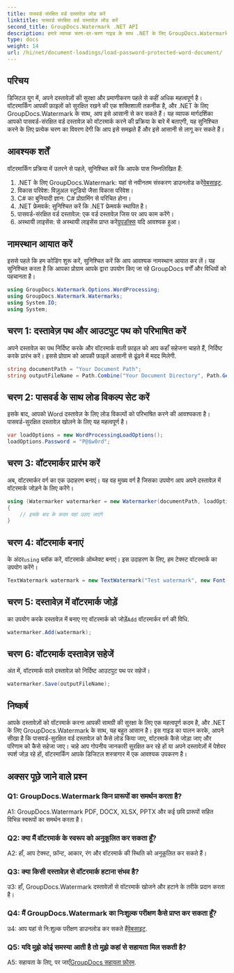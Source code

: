 ```yaml
---
title: पासवर्ड संरक्षित वर्ड दस्तावेज़ लोड करें
linktitle: पासवर्ड संरक्षित वर्ड दस्तावेज़ लोड करें
second_title: GroupDocs.Watermark .NET API
description: हमारे व्यापक चरण-दर-चरण गाइड के साथ .NET के लिए GroupDocs.Watermark का उपयोग करके पासवर्ड-सुरक्षित Word दस्तावेज़ों में आसानी से वॉटरमार्क जोड़ें।
type: docs
weight: 14
url: /hi/net/document-loadings/load-password-protected-word-document/
---
```

## परिचय
डिजिटल युग में, अपने दस्तावेज़ों की सुरक्षा और प्रमाणीकरण पहले से कहीं अधिक महत्वपूर्ण है। वॉटरमार्किंग आपकी फ़ाइलों को सुरक्षित रखने की एक शक्तिशाली तकनीक है, और .NET के लिए GroupDocs.Watermark के साथ, आप इसे आसानी से कर सकते हैं। यह व्यापक मार्गदर्शिका आपको पासवर्ड-संरक्षित वर्ड दस्तावेज़ को वॉटरमार्क करने की प्रक्रिया के बारे में बताएगी, यह सुनिश्चित करने के लिए प्रत्येक चरण का विवरण देगी कि आप इसे समझते हैं और इसे आसानी से लागू कर सकते हैं।
## आवश्यक शर्तें
वॉटरमार्किंग प्रक्रिया में उतरने से पहले, सुनिश्चित करें कि आपके पास निम्नलिखित हैं:
1.  .NET के लिए GroupDocs.Watermark: यहां से नवीनतम संस्करण डाउनलोड करें[वेबसाइट](https://releases.groupdocs.com/Watermark/net/).
2. विकास परिवेश: विज़ुअल स्टूडियो जैसा विकास परिवेश।
3. C# का बुनियादी ज्ञान: C# प्रोग्रामिंग से परिचित होना।
4. .NET फ्रेमवर्क: सुनिश्चित करें कि .NET फ्रेमवर्क स्थापित है।
5. पासवर्ड-संरक्षित वर्ड दस्तावेज़: एक वर्ड दस्तावेज़ जिस पर आप काम करेंगे।
6.  अस्थायी लाइसेंस: से अस्थायी लाइसेंस प्राप्त करें[ग्रुपडॉक्स](https://purchase.groupdocs.com/temporary-license/) यदि आवश्यक हुआ।
## नामस्थान आयात करें
इससे पहले कि हम कोडिंग शुरू करें, सुनिश्चित करें कि आप आवश्यक नामस्थान आयात कर लें। यह सुनिश्चित करता है कि आपका प्रोग्राम आपके द्वारा उपयोग किए जा रहे GroupDocs वर्गों और विधियों को पहचानता है।
```csharp
using GroupDocs.Watermark.Options.WordProcessing;
using GroupDocs.Watermark.Watermarks;
using System.IO;
using System;
```
## चरण 1: दस्तावेज़ पथ और आउटपुट पथ को परिभाषित करें
अपने दस्तावेज़ का पथ निर्दिष्ट करके और वॉटरमार्क वाली फ़ाइल को आप कहाँ सहेजना चाहते हैं, निर्दिष्ट करके प्रारंभ करें। इससे प्रोग्राम को आपकी फ़ाइलें आसानी से ढूंढने में मदद मिलेगी.
```csharp
string documentPath = "Your Document Path";
string outputFileName = Path.Combine("Your Document Directory", Path.GetFileName(documentPath));
```
## चरण 2: पासवर्ड के साथ लोड विकल्प सेट करें
इसके बाद, आपको Word दस्तावेज़ के लिए लोड विकल्पों को परिभाषित करने की आवश्यकता है। पासवर्ड-सुरक्षित दस्तावेज़ खोलने के लिए यह महत्वपूर्ण है।
```csharp
var loadOptions = new WordProcessingLoadOptions();
loadOptions.Password = "P@$w0rd";
```
## चरण 3: वॉटरमार्कर प्रारंभ करें
अब, वॉटरमार्कर वर्ग का एक उदाहरण बनाएं। यह वह मुख्य वर्ग है जिसका उपयोग आप अपने दस्तावेज़ में वॉटरमार्क जोड़ने के लिए करेंगे।
```csharp
using (Watermarker watermarker = new Watermarker(documentPath, loadOptions))
{
    // इसके बाद के कदम यहां उठाए जाएंगे
}
```
## चरण 4: वॉटरमार्क बनाएं
 के अंदर`using` ब्लॉक करें, वॉटरमार्क ऑब्जेक्ट बनाएं। इस उदाहरण के लिए, हम टेक्स्ट वॉटरमार्क का उपयोग करेंगे।
```csharp
TextWatermark watermark = new TextWatermark("Test watermark", new Font("Arial", 12));
```
## चरण 5: दस्तावेज़ में वॉटरमार्क जोड़ें
का उपयोग करके दस्तावेज़ में बनाए गए वॉटरमार्क को जोड़ें`Add` वॉटरमार्कर वर्ग की विधि.
```csharp
watermarker.Add(watermark);
```
## चरण 6: वॉटरमार्क दस्तावेज़ सहेजें
अंत में, वॉटरमार्क वाले दस्तावेज़ को निर्दिष्ट आउटपुट पथ पर सहेजें।
```csharp
watermarker.Save(outputFileName);
```
## निष्कर्ष
आपके दस्तावेज़ों को वॉटरमार्क करना आपकी सामग्री की सुरक्षा के लिए एक महत्वपूर्ण कदम है, और .NET के लिए GroupDocs.Watermark के साथ, यह बहुत आसान है। इस गाइड का पालन करके, आपने सीखा है कि पासवर्ड-सुरक्षित वर्ड दस्तावेज़ को कैसे लोड किया जाए, वॉटरमार्क कैसे जोड़ा जाए और परिणाम को कैसे सहेजा जाए। चाहे आप गोपनीय जानकारी सुरक्षित कर रहे हों या अपने दस्तावेज़ों में पेशेवर स्पर्श जोड़ रहे हों, वॉटरमार्किंग आपके डिजिटल शस्त्रागार में एक आवश्यक उपकरण है।
## अक्सर पूछे जाने वाले प्रश्न
### Q1: GroupDocs.Watermark किन प्रारूपों का समर्थन करता है?
A1: GroupDocs.Watermark PDF, DOCX, XLSX, PPTX और कई छवि प्रारूपों सहित विभिन्न स्वरूपों का समर्थन करता है।
### Q2: क्या मैं वॉटरमार्क के स्वरूप को अनुकूलित कर सकता हूँ?
A2: हाँ, आप टेक्स्ट, फ़ॉन्ट, आकार, रंग और वॉटरमार्क की स्थिति को अनुकूलित कर सकते हैं।
### Q3: क्या किसी दस्तावेज़ से वॉटरमार्क हटाना संभव है?
उ3: हाँ, GroupDocs.Watermark दस्तावेज़ों से वॉटरमार्क खोजने और हटाने के तरीके प्रदान करता है।
### Q4: मैं GroupDocs.Watermark का निःशुल्क परीक्षण कैसे प्राप्त कर सकता हूँ?
 उ4: आप यहां से नि:शुल्क परीक्षण डाउनलोड कर सकते हैं[वेबसाइट](https://releases.groupdocs.com/).
### Q5: यदि मुझे कोई समस्या आती है तो मुझे कहां से सहायता मिल सकती है?
 A5: सहायता के लिए, पर जाएँ[GroupDocs सहायता फ़ोरम](https://forum.groupdocs.com/c/watermark/19).